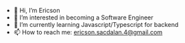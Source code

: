 - 👋 Hi, I’m Ericson
- 👀 I’m interested in becoming a Software Engineer
- 🌱 I’m currently learning Javascript/Typescript for backend
- 📫 How to reach me: ericson.sacdalan.4@gmail.com

<!---
Eerie-Cson/Eerie-Cson is a ✨ special ✨ repository because its `README.md` (this file) appears on your GitHub profile.
You can click the Preview link to take a look at your changes.
--->
